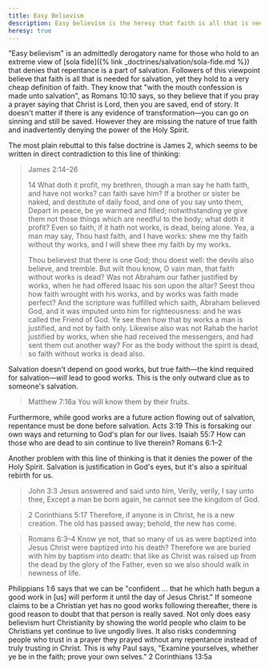 ```yaml
---
title: Easy Believism
description: Easy believism is the heresy that faith is all that is needed for salvation and that repentance is not necessary. It denies that true faith will lead to Christ transforming our lives.
heresy: true
---
```


"Easy believism" is an admittedly derogatory name for those who hold to an extreme view of [<span lang="la">sola fide</span>]({% link _doctrines/salvation/sola-fide.md %}) that denies that repentance is a part of salvation. Followers of this viewpoint believe that faith is all that is needed for salvation, yet they hold to a very cheap definition of faith. They know that "with the mouth confession is made unto salvation", as Romans 10:10 says, so they believe that if you pray a prayer saying that Christ is Lord, then you are saved, end of story. It doesn't matter if there is any evidence of transformation—you can go on sinning and still be saved. However they are missing the nature of true faith and inadvertently denying the power of the Holy Spirit.

The most plain rebuttal to this false doctrine is James 2, which seems to be written in direct contradiction to this line of thinking:

> James 2:14–26
> 
> 14 What doth it profit, my brethren, though a man say he hath faith, and have not works? can faith save him? If a brother or sister be naked, and destitute of daily food, and one of you say unto them, Depart in peace, be ye warmed and filled; notwithstanding ye give them not those things which are needful to the body; what doth it profit? Even so faith, if it hath not works, is dead, being alone. Yea, a man may say, Thou hast faith, and I have works: shew me thy faith without thy works, and I will shew thee my faith by my works.
> 
> Thou believest that there is one God; thou doest well: the devils also believe, and tremble. But wilt thou know, O vain man, that faith without works is dead? Was not Abraham our father justified by works, when he had offered Isaac his son upon the altar? Seest thou how faith wrought with his works, and by works was faith made perfect? And the scripture was fulfilled which saith, Abraham believed God, and it was imputed unto him for righteousness: and he was called the Friend of God. Ye see then how that by works a man is justified, and not by faith only. Likewise also was not Rahab the harlot justified by works, when she had received the messengers, and had sent them out another way? For as the body without the spirit is dead, so faith without works is dead also.

Salvation doesn't depend on good works, but true faith—the kind required for salvation—*will* lead to good works. This is the only outward clue as to someone's salvation.

> Matthew 7:16a You will know them by their fruits.

Furthermore, while good works are a future action flowing out of salvation, repentance must be done before salvation. Acts 3:19 This is forsaking our own ways and returning to God's plan for our lives. Isaiah 55:7 How can those who are dead to sin continue to live therein? Romans 6:1–2

Another problem with this line of thinking is that it denies the power of the Holy Spirit. Salvation is justification in God's eyes, but it's also a spiritual rebirth for us.

> John 3:3  Jesus answered and said unto him, Verily, verily, I say unto thee, Except a man be born again, he cannot see the kingdom of God.

> 2 Corinthians 5:17  Therefore, if anyone is in Christ, he is a new creation. The old has passed away; behold, the new has come.

> Romans 6:3–4  Know ye not, that so many of us as were baptized into Jesus Christ were baptized into his death? Therefore we are buried with him by baptism into death: that like as Christ was raised up from the dead by the glory of the Father, even so we also should walk in newness of life.

Philippians 1:6 says that we can be "confident … that he which hath begun a good work in [us] will perform it until the day of Jesus Christ." If someone claims to be a Christian yet has no good works following thereafter, there is good reason to doubt that that person is really saved. Not only does easy believism hurt Christianity by showing the world people who claim to be Christians yet continue to live ungodly lives. It also risks condemning people who trust in a prayer they prayed without any repentance instead of truly trusting in Christ. This is why Paul says, "Examine yourselves, whether ye be in the faith; prove your own selves." 2 Corinthians 13:5a